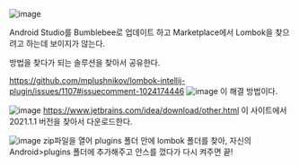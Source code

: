 ![image](https://user-images.githubusercontent.com/49303504/156681455-f9d937d2-5a05-4997-a855-5a65fefc4e8f.png)

Android Studio를 Bumblebee로 업데이트 하고 Marketplace에서 Lombok을 찾으려고 하는데 보이지가 않는다.

방법을 찾다가 되는 솔루션을 찾아서 공유한다.

https://github.com/mplushnikov/lombok-intellij-plugin/issues/1107#issuecomment-1024174446
![image](https://user-images.githubusercontent.com/49303504/156681240-401edfe1-9edb-46d0-9ab2-634a1195f732.png)
이 해결 방법이다.

![image](https://user-images.githubusercontent.com/49303504/156681275-53cf7782-e6f2-46a4-a369-e9b13d0e9896.png)
https://www.jetbrains.com/idea/download/other.html
이 사이트에서 2021.1.1 버전을 찾아서 다운로드한다.

![image](https://user-images.githubusercontent.com/49303504/156681599-2bc0a3a6-5292-430b-a38a-4edaa97f1f66.png)
zip파일을 열어 plugins 폴더 안에 lombok 폴더를 찾아, 자신의 Android>plugins 폴더에 추가해주고 안스를 껐다가 다시 켜주면 끝!
